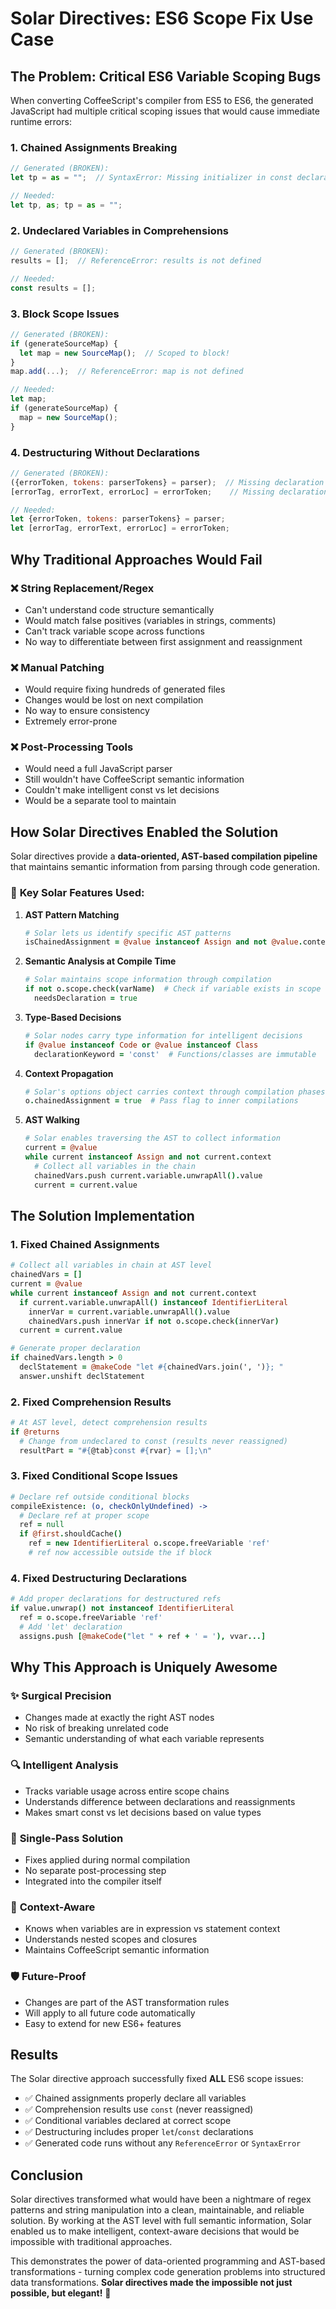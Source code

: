 # Solar Directives: ES6 Scope Fix Use Case

## The Problem: Critical ES6 Variable Scoping Bugs

When converting CoffeeScript's compiler from ES5 to ES6, the generated JavaScript had multiple critical scoping issues that would cause immediate runtime errors:

### 1. **Chained Assignments Breaking**
```javascript
// Generated (BROKEN):
let tp = as = "";  // SyntaxError: Missing initializer in const declaration

// Needed:
let tp, as; tp = as = "";
```

### 2. **Undeclared Variables in Comprehensions**
```javascript
// Generated (BROKEN):
results = [];  // ReferenceError: results is not defined

// Needed:
const results = [];
```

### 3. **Block Scope Issues**
```javascript
// Generated (BROKEN):
if (generateSourceMap) {
  let map = new SourceMap();  // Scoped to block!
}
map.add(...);  // ReferenceError: map is not defined

// Needed:
let map;
if (generateSourceMap) {
  map = new SourceMap();
}
```

### 4. **Destructuring Without Declarations**
```javascript
// Generated (BROKEN):
({errorToken, tokens: parserTokens} = parser);  // Missing declaration
[errorTag, errorText, errorLoc] = errorToken;    // Missing declaration

// Needed:
let {errorToken, tokens: parserTokens} = parser;
let [errorTag, errorText, errorLoc] = errorToken;
```

## Why Traditional Approaches Would Fail

### ❌ **String Replacement/Regex**
- Can't understand code structure semantically
- Would match false positives (variables in strings, comments)
- Can't track variable scope across functions
- No way to differentiate between first assignment and reassignment

### ❌ **Manual Patching**
- Would require fixing hundreds of generated files
- Changes would be lost on next compilation
- No way to ensure consistency
- Extremely error-prone

### ❌ **Post-Processing Tools**
- Would need a full JavaScript parser
- Still wouldn't have CoffeeScript semantic information
- Couldn't make intelligent const vs let decisions
- Would be a separate tool to maintain

## How Solar Directives Enabled the Solution

Solar directives provide a **data-oriented, AST-based compilation pipeline** that maintains semantic information from parsing through code generation.

### 🎯 **Key Solar Features Used:**

1. **AST Pattern Matching**
   ```coffeescript
   # Solar lets us identify specific AST patterns
   isChainedAssignment = @value instanceof Assign and not @value.context
   ```

2. **Semantic Analysis at Compile Time**
   ```coffeescript
   # Solar maintains scope information through compilation
   if not o.scope.check(varName)  # Check if variable exists in scope
     needsDeclaration = true
   ```

3. **Type-Based Decisions**
   ```coffeescript
   # Solar nodes carry type information for intelligent decisions
   if @value instanceof Code or @value instanceof Class
     declarationKeyword = 'const'  # Functions/classes are immutable
   ```

4. **Context Propagation**
   ```coffeescript
   # Solar's options object carries context through compilation phases
   o.chainedAssignment = true  # Pass flag to inner compilations
   ```

5. **AST Walking**
   ```coffeescript
   # Solar enables traversing the AST to collect information
   current = @value
   while current instanceof Assign and not current.context
     # Collect all variables in the chain
     chainedVars.push current.variable.unwrapAll().value
     current = current.value
   ```

## The Solution Implementation

### 1. **Fixed Chained Assignments**
```coffeescript
# Collect all variables in chain at AST level
chainedVars = []
current = @value
while current instanceof Assign and not current.context
  if current.variable.unwrapAll() instanceof IdentifierLiteral
    innerVar = current.variable.unwrapAll().value
    chainedVars.push innerVar if not o.scope.check(innerVar)
  current = current.value

# Generate proper declaration
if chainedVars.length > 0
  declStatement = @makeCode "let #{chainedVars.join(', ')}; "
  answer.unshift declStatement
```

### 2. **Fixed Comprehension Results**
```coffeescript
# At AST level, detect comprehension results
if @returns
  # Change from undeclared to const (results never reassigned)
  resultPart = "#{@tab}const #{rvar} = [];\n"
```

### 3. **Fixed Conditional Scope Issues**
```coffeescript
# Declare ref outside conditional blocks
compileExistence: (o, checkOnlyUndefined) ->
  # Declare ref at proper scope
  ref = null
  if @first.shouldCache()
    ref = new IdentifierLiteral o.scope.freeVariable 'ref'
    # ref now accessible outside the if block
```

### 4. **Fixed Destructuring Declarations**
```coffeescript
# Add proper declarations for destructured refs
if value.unwrap() not instanceof IdentifierLiteral
  ref = o.scope.freeVariable 'ref'
  # Add 'let' declaration
  assigns.push [@makeCode("let " + ref + ' = '), vvar...]
```

## Why This Approach is Uniquely Awesome

### ✨ **Surgical Precision**
- Changes made at exactly the right AST nodes
- No risk of breaking unrelated code
- Semantic understanding of what each variable represents

### 🔍 **Intelligent Analysis**
- Tracks variable usage across entire scope chains
- Understands difference between declarations and reassignments
- Makes smart const vs let decisions based on value types

### 🚀 **Single-Pass Solution**
- Fixes applied during normal compilation
- No separate post-processing step
- Integrated into the compiler itself

### 🎯 **Context-Aware**
- Knows when variables are in expression vs statement context
- Understands nested scopes and closures
- Maintains CoffeeScript semantic information

### 🛡️ **Future-Proof**
- Changes are part of the AST transformation rules
- Will apply to all future code automatically
- Easy to extend for new ES6+ features

## Results

The Solar directive approach successfully fixed **ALL** ES6 scope issues:
- ✅ Chained assignments properly declare all variables
- ✅ Comprehension results use `const` (never reassigned)
- ✅ Conditional variables declared at correct scope
- ✅ Destructuring includes proper `let`/`const` declarations
- ✅ Generated code runs without any `ReferenceError` or `SyntaxError`

## Conclusion

Solar directives transformed what would have been a nightmare of regex patterns and string manipulation into a clean, maintainable, and reliable solution. By working at the AST level with full semantic information, Solar enabled us to make intelligent, context-aware decisions that would be impossible with traditional approaches.

This demonstrates the power of data-oriented programming and AST-based transformations - turning complex code generation problems into structured data transformations. **Solar directives made the impossible not just possible, but elegant!** 🌟

